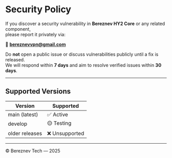 # Security Policy

If you discover a security vulnerability in **Bereznev HY2 Core** or any related component,  
please report it privately via:

📧 **bereznevvpn@gmail.com**

Do **not** open a public issue or discuss vulnerabilities publicly until a fix is released.  
We will respond within **7 days** and aim to resolve verified issues within **30 days**.

---

## Supported Versions
| Version | Supported |
|----------|------------|
| main (latest) | ✅ Active |
| develop | 🟡 Testing |
| older releases | ❌ Unsupported |

---

© Bereznev Tech — 2025